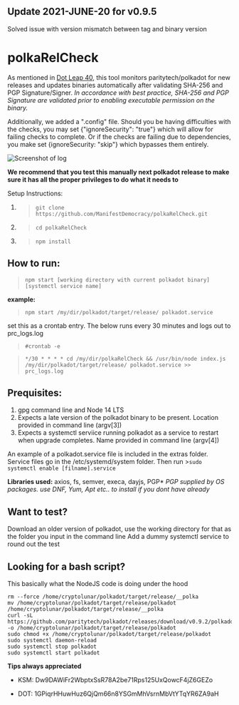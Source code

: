 ## Update 2021-JUNE-20 for v0.9.5
Solved issue with version mismatch between tag and binary version

# polkaRelCheck
As mentioned in [Dot Leap 40](https://newsletter.dotleap.com/p/dotleap-40), this tool monitors paritytech/polkadot for new releases and updates binaries automatically after validating SHA-256 and PGP Signature/Signer.
*In accordance with best practice, SHA-256 and PGP Signature are validated prior to enabling executable permission on the binary.*

Additionally, we added a ".config" file. Should you be having difficulties with the checks, you may set {"ignoreSecurity": "true"} which will allow for failing checks to complete. Or if the checks are failing due to dependencies, you make set {ignoreSecurity: "skip"} which bypasses them entirely.


![Screenshot of log](https://i.imgur.com/xbxZ4cV.png)

**We recommend that you test this manually next polkadot release to make sure it has all the proper privileges to do what it needs to**

Setup Instructions:

1. >`git clone https://github.com/ManifestDemocracy/polkaRelCheck.git`
2. >`cd polkaRelCheck`
3. >`npm install`


## How to run: 
>`npm start [working directory with current polkadot binary] [systemctl service name]`

**example:** 
>`npm start /my/dir/polkadot/target/release/ polkadot.service`

set this as a crontab entry. The below runs every 30 minutes and logs out to prc_logs.log

>`#crontab -e`

>`*/30 * * * * cd /my/dir/polkaRelCheck && /usr/bin/node index.js /my/dir/polkadot/target/release/ polkadot.service >> prc_logs.log`

## Prequisites:

1. gpg command line and Node 14 LTS
2. Expects a late version of the polkadot binary to be present. Location provided in command line (argv[3])
3. Expects a systemctl serviice running polkadot as a service to restart when upgrade completes. Name provided in command line (argv[4])

An example of a polkadot.service file is included in the extras folder. 
Service files go in the /etc/systemd/system folder. 
Then run >```sudo systemctl enable [filname].service```

**Libraries used:** axios, fs, semver, execa, dayjs, PGP*
*PGP supplied by OS packages. use DNF, Yum, Apt etc.. to install if you dont have already*

## Want to test?
Download an older version of polkadot, use the working directory for that as the folder you input in the command line
Add a dummy systemctl service to round out the test

## Looking for a bash script?
This basically what the NodeJS code is doing under the hood
```
rm --force /home/cryptolunar/polkadot/target/release/__polka
mv /home/cryptolunar/polkadot/target/release/polkadot  /home/cryptolunar/polkadot/target/release/__polka
curl -sL https://github.com/paritytech/polkadot/releases/download/v0.9.2/polkadot -o /home/cryptolunar/polkadot/target/release/polkadot
sudo chmod +x /home/cryptolunar/polkadot/target/release/polkadot
sudo systemctl daemon-reload
sudo systemctl stop polkadot
sudo systemctl start polkadot
```

**Tips always appreciated**

- KSM: Dw9DAWiFr2WbptxSsR78A2be71Rps125UxQowcF4jZ6GEZo

- DOT: 1GPiqrHHuwHuz6QjQm66n8YSGmMhVsrnMbVtYTqYR6ZA9aH


